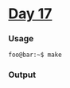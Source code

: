 # [Day 17](https://adventofcode.com/2024/day/17)
### Usage
```
foo@bar:~$ make
```
### Output
```
```